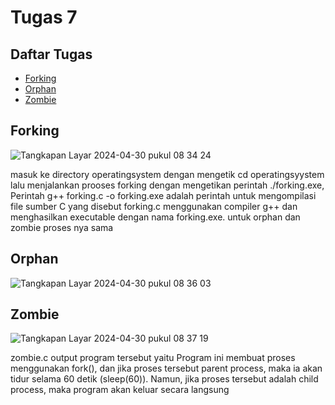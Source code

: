 # Tugas 7

## Daftar Tugas
- [Forking](https://github.com/zakwanaraffi/SysOP24-3123521030/tree/main/Tugas%207#forking)
- [Orphan](https://github.com/zakwanaraffi/SysOP24-3123521030/tree/main/Tugas%207#orphan)
- [Zombie](https://github.com/zakwanaraffi/SysOP24-3123521030/tree/main/Tugas%207#zombie)

## Forking
![Tangkapan Layar 2024-04-30 pukul 08 34 24](https://github.com/zakwanaraffi/SysOP24-3123521030/assets/160553582/20df8ae9-6507-4c17-8ecb-bbc02d9b13e8)

masuk ke directory operatingsystem dengan mengetik cd operatingsyystem lalu menjalankan prooses forking dengan mengetikan perintah ./forking.exe, Perintah g++ forking.c -o forking.exe adalah perintah untuk mengompilasi file sumber C yang disebut forking.c menggunakan compiler g++ dan menghasilkan executable dengan nama forking.exe. untuk orphan dan zombie proses nya sama

## Orphan
![Tangkapan Layar 2024-04-30 pukul 08 36 03](https://github.com/zakwanaraffi/SysOP24-3123521030/assets/160553582/c8ebee41-6650-4200-a3c7-5b8b6e9a26dc)

## Zombie
![Tangkapan Layar 2024-04-30 pukul 08 37 19](https://github.com/zakwanaraffi/SysOP24-3123521030/assets/160553582/c8edc159-525c-48c4-a573-a4a0aa0a3e29)

zombie.c output program tersebut yaitu Program ini membuat proses menggunakan fork(), dan jika proses tersebut parent process, maka ia akan tidur selama 60 detik (sleep(60)). Namun, jika proses tersebut adalah child process, maka program akan keluar secara langsung

